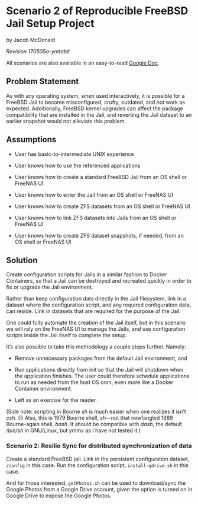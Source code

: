 # Scenario 2 of Reproducible FreeBSD Jail Setup Project

by Jacob McDonald

*Revision 170505a-yottabit*

All scenarios are also available in an easy-to-read [Google Doc][gdoc].

## Problem Statement

As with any operating system, when used interactively, it is possible for a FreeBSD Jail to become misconfigured, crufty, outdated, and not work as expected. Additionally, FreeBSD kernel upgrades can affect the package compatibility that are installed in the Jail, and reverting the Jail dataset to an earlier snapshot would not alleviate this problem.

## Assumptions

* User has basic-to-intermediate UNIX experience

* User knows how to use the referenced applications

* User knows how to create a standard FreeBSD Jail from an OS shell or FreeNAS UI

* User knows how to enter the Jail from an OS shell or FreeNAS UI

* User knows how to create ZFS datasets from an OS shell or FreeNAS UI

* User knows how to link ZFS datasets into Jails from an OS shell or FreeNAS UI

* User knows how to create ZFS dataset snapshots, if needed, from an OS shell or FreeNAS UI

## Solution

Create configuration scripts for Jails in a similar fashion to Docker Containers, so that a Jail can be destroyed and recreated quickly in order to fix or upgrade the Jail environment.

Rather than keep configuration data directly in the Jail filesystem, link in a dataset where the configuration script, and any required configuration data, can reside. Link in datasets that are required for the purpose of the Jail.

One could fully automate the creation of the Jail itself, but in this scenario we will rely on the FreeNAS UI to manage the Jails, and use configuration scripts inside the Jail itself to complete the setup.

It’s also possible to take this methodology a couple steps further. Namely:

* Remove unnecessary packages from the default Jail environment, and

* Run applications directly from init so that the Jail will shutdown when the application finishes. The user could therefore schedule applications to run as needed from the host OS cron, even more like a Docker Container environment.

* Left as an exercise for the reader.

(Side note: scripting in Bourne *sh* is much easier when one realizes it isn’t *csh*. 😐 Also, this is 1979 Bourne shell, *sh*—not that newfangled 1989 Bourne-again shell, *bash*. It *should* be compatible with *dash*, the default */bin/sh* in GNU/Linux, but ymmv as I have not tested it.)

### Scenario 2: Resilio Sync for distributed synchronization of data

Create a standard FreeBSD jail. Link in the persistent configuration dataset, `/config` in this case. Run the configuration script, `install-gdrive.sh` in this case.

And for those interested, `getPhotos.sh` can be used to download/sync the Google Photos from a Google Drive account, given the option is turned on in Google Drive to expose the Google Photos.

[gdoc]: https://docs.google.com/document/d/1LSr3J6hdnCDQHfiH45K3HMvEqzbug7GeUeDa_6b_Hhc
